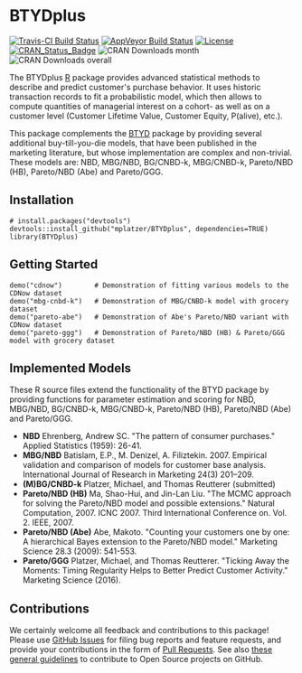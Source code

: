 # BTYDplus

[![Travis-CI Build Status](https://travis-ci.org/mplatzer/BTYDplus.svg?branch=master)](https://travis-ci.org/mplatzer/BTYDplus)
[![AppVeyor Build Status](https://ci.appveyor.com/api/projects/status/github/mplatzer/BTYDplus?branch=master&svg=true)](https://ci.appveyor.com/project/mplatzer/BTYDplus)
[![License](https://img.shields.io/badge/license-GPLv3-blue.svg)](http://www.gnu.org/licenses/gpl-3.0.html)
[![CRAN_Status_Badge](http://www.r-pkg.org/badges/version/BTYDplus)]( https://CRAN.R-project.org/package=BTYDplus)
![CRAN Downloads month](http://cranlogs.r-pkg.org/badges/BTYDplus)
![CRAN Downloads overall](http://cranlogs.r-pkg.org/badges/grand-total/BTYDplus)
<!-- [![Coverage Status](https://img.shields.io/codecov/c/github/mplatzer/BTYDplus/master.svg)](https://codecov.io/github/mplatzer/BTYDplus?branch=master) -->

The BTYDplus [R](https://www.r-project.org/) package provides advanced statistical methods to describe and predict customer's purchase behavior. It uses historic transaction records to fit a probabilistic model, which then allows to compute quantities of managerial interest on a cohort- as well as on a customer level (Customer Lifetime Value, Customer Equity, P(alive), etc.).

This package complements the [BTYD](https://cran.r-project.org/package=BTYD) package by providing several additional buy-till-you-die models, that have been published in the marketing literature, but whose implementation are complex and non-trivial. These models are: NBD, MBG/NBD, BG/CNBD-k, MBG/CNBD-k, Pareto/NBD (HB), Pareto/NBD (Abe) and Pareto/GGG.

## Installation

```
# install.packages("devtools")
devtools::install_github("mplatzer/BTYDplus", dependencies=TRUE)
library(BTYDplus)
```

## Getting Started

```
demo("cdnow")        # Demonstration of fitting various models to the CDNow dataset
demo("mbg-cnbd-k")   # Demonstration of MBG/CNBD-k model with grocery dataset
demo("pareto-abe")   # Demonstration of Abe's Pareto/NBD variant with CDNow dataset
demo("pareto-ggg")   # Demonstration of Pareto/NBD (HB) & Pareto/GGG model with grocery dataset
```

## Implemented Models

These R source files extend the functionality of the BTYD package by providing functions for parameter estimation and scoring for NBD, MBG/NBD, BG/CNBD-k, MBG/CNBD-k, Pareto/NBD (HB), Pareto/NBD (Abe) and Pareto/GGG.

* **NBD** Ehrenberg, Andrew SC. "The pattern of consumer purchases." Applied Statistics (1959): 26-41.
* **MBG/NBD** Batislam, E.P., M. Denizel, A. Filiztekin. 2007. Empirical validation and comparison of models for customer base analysis. International Journal of Research in Marketing 24(3) 201–209.
* **(M)BG/CNBD-k** Platzer, Michael, and Thomas Reutterer (submitted)
* **Pareto/NBD (HB)** Ma, Shao-Hui, and Jin-Lan Liu. "The MCMC approach for solving the Pareto/NBD model and possible extensions." Natural Computation, 2007. ICNC 2007. Third International Conference on. Vol. 2. IEEE, 2007.
* **Pareto/NBD (Abe)** Abe, Makoto. "Counting your customers one by one: A hierarchical Bayes extension to the Pareto/NBD model." Marketing Science 28.3 (2009): 541-553.
* **Pareto/GGG** Platzer, Michael, and Thomas Reutterer. "Ticking Away the Moments: Timing Regularity Helps to Better Predict Customer Activity." Marketing Science (2016).

## Contributions

We certainly welcome all feedback and contributions to this package! Please use [GitHub Issues](https://github.com/mplatzer/BTYDplus/issues) for filing bug reports and feature requests, and provide your contributions in the form of [Pull Requests](https://help.github.com/articles/about-pull-requests/). See also [these general guidelines](https://guides.github.com/activities/contributing-to-open-source/#contributing) to contribute to Open Source projects on GitHub.
